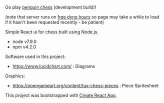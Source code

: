 
Go play [penguin chess](https://penguinchess.herokuapp.com/) (development build)!

(note that server runs on [free dyno hours](https://devcenter.heroku.com/articles/free-dyno-hours) so page may take a while to load if it hasn't been requested recently - be patient)

Simple React ui for chess built using Node.js.

- node v7.9.0
- npm v4.2.0

Software used in this project:

- https://www.lucidchart.com/ : Diagrams

Graphics:

- https://opengameart.org/content/tux-chess-pieces : Piece Spritesheet

This project was bootstrapped with [Create React App](https://github.com/facebookincubator/create-react-app).
